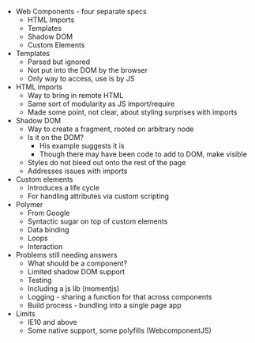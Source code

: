* Web Components - four separate specs
  * HTML Imports
  * Templates
  * Shadow DOM
  * Custom Elements
* Templates
  * Parsed but ignored
  * Not put into the DOM by the browser
  * Only way to access, use is by JS
* HTML imports
  * Way to bring in remote HTML
  * Same sort of modularity as JS import/require
  * Made some point, not clear, about styling surprises with imports
* Shadow DOM
  * Way to create a fragment, rooted on arbitrary node
  * Is it on the DOM?
    * His example suggests it is
    * Though there may have been code to add to DOM, make visible
  * Styles do not bleed out onto the rest of the page
  * Addresses issues with imports
* Custom elements
  * Introduces a life cycle
  * For handling attributes via custom scripting
* Polymer
  * From Google
  * Syntactic sugar on top of custom elements
  * Data binding
  * Loops
  * Interaction
* Problems still needing answers
  * What should be a component?
  * Limited shadow DOM support
  * Testing
  * Including a js lib (momentjs)
  * Logging - sharing a function for that across components
  * Build process - bundling into a single page app
* Limits
  * IE10 and above
  * Some native support, some polyfills (WebcomponentJS)
